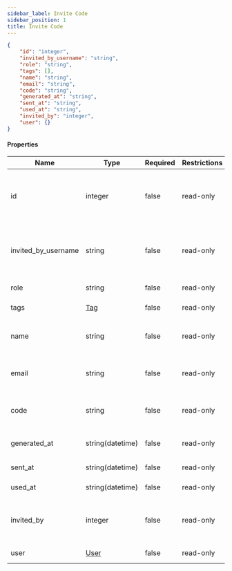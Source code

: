 ```yaml
---
sidebar_label: Invite Code
sidebar_position: 1
title: Invite Code
---
```


```json
{
    "id": "integer",
    "invited_by_username": "string",
    "role": "string",
    "tags": [],
    "name": "string",
    "email": "string",
    "code": "string",
    "generated_at": "string",
    "sent_at": "string",
    "used_at": "string",
    "invited_by": "integer",
    "user": {}
}

```

#### Properties

| Name                | Type                                       | Required | Restrictions | Description                                         |
|---------------------|--------------------------------------------|----------|--------------|-----------------------------------------------------|
| id                  | integer                                    | false    | read-only    | A unique integer value identifying this invite code |
| invited_by_username | string                                     | false    | read-only    | The username of the user who sent the invite code   |
| role                | string                                     | false    | read-only    | The user role                                       |
| tags                | [Tag](/docs/apireference/v2/schemas/tag)   | false    | read-only    | The list of user tags                               |
| name                | string                                     | false    | read-only    | The name of the person invited                      |
| email               | string                                     | false    | read-only    | The email of the person invited                     |
| code                | string                                     | false    | read-only    | Unique human readable code                          |
| generated_at        | string(datetime)                           | false    | read-only    | Datetime of invite generation                       |
| sent_at             | string(datetime)                           | false    | read-only    | Datetime of invite send                             |
| used_at             | string(datetime)                           | false    | read-only    | Datetime of invite use                              |
| invited_by          | integer                                    | false    | read-only    | The  id of the user who sent the invite code        |   
| user                | [User](/docs/apireference/v2/schemas/user) | false    | read-only    | The user obj                                        |  |
